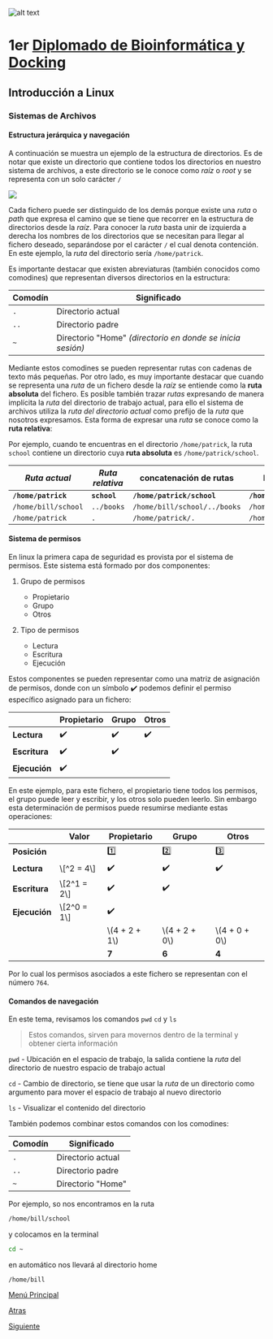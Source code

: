 ![alt text](https://solariabiodata.com.mx/images/solaria_banner.png "Soluciones de Siguiente Generación")
# 1er [Diplomado de Bioinformática y Docking](../)

## Introducción a Linux

### Sistemas de Archivos

#### Estructura jerárquica y navegación

A continuación se muestra un ejemplo de la estructura de directorios. Es de notar que existe un directorio que contiene todos los directorios en nuestro sistema de archivos, a este directorio se le conoce como _raíz_ o _root_ y se representa con un solo carácter `/`

![](https://drive.google.com/uc?id=1eDOHlrE7d8aVXW_9Q7Vi-moJUj54xYkU&export=download)

Cada fichero puede ser distinguido de los demás porque existe una _ruta_ o _path_ que expresa el camino que se tiene que recorrer en la estructura de directorios desde la _raíz_. Para conocer la _ruta_ basta unir de izquierda a derecha los nombres de los directorios que se necesitan para llegar al fichero deseado, separándose por el carácter `/` el cual denota contención. En este ejemplo, la _ruta_ del directorio sería `/home/patrick`.

Es importante destacar que existen abreviaturas (también conocidos como comodines) que representan diversos directorios en la estructura:

| Comodín | Significado |
|--|--|
| `.` | Directorio actual |
| `..` | Directorio padre |
| `~` | Directorio "Home" _(directorio en donde se inicia sesión)_ |

Mediante estos comodines se pueden representar rutas con cadenas de texto más pequeñas. Por otro lado, es muy importante destacar que cuando se representa una _ruta_ de un fichero desde la _raíz_ se entiende como la **ruta absoluta** del fichero. Es posible también trazar _rutas_ expresando de manera implícita la _ruta_ del directorio de trabajo actual, para ello el sistema de archivos utiliza la _ruta del directorio actual_ como prefijo de la _ruta_ que nosotros expresamos. Esta forma de expresar una _ruta_ se conoce como la **ruta relativa**:

Por ejemplo, cuando te encuentras en el directorio `/home/patrick`, la ruta `school` contiene un directorio cuya **ruta absoluta** es `/home/patrick/school`.

| _Ruta actual_ | _Ruta relativa_ | concatenación de rutas | **Ruta absoluta** |
|--|--|--|--|
| **`/home/patrick`** | **`school`** | **`/home/patrick/school`** | **`/home/patrick/school`** | 
| `/home/bill/school` | `../books` | `/home/bill/school/../books` | `/home/bill/books` |
| `/home/patrick` | `.` | `/home/patrick/.` | `/home/patrick` |

#### Sistema de permisos

En linux la primera capa de seguridad es provista por el sistema de permisos. Este sistema está formado por dos componentes:

1. Grupo de permisos
    - Propietario
    - Grupo
    - Otros
    
2. Tipo de permisos
    - Lectura
    - Escritura
    - Ejecución

Estos componentes se pueden representar como una matriz de asignación de permisos, donde con un símbolo :heavy_check_mark: podemos definir el permiso específico asignado para un fichero:

| | Propietario | Grupo | Otros |
|--|--|--|--|
| **Lectura** | :heavy_check_mark: | :heavy_check_mark: | :heavy_check_mark: |
| **Escritura** | :heavy_check_mark: | :heavy_check_mark: | |
| **Ejecución** | :heavy_check_mark: | | |

En este ejemplo, para este fichero, el propietario tiene todos los permisos, el grupo puede leer y escribir, y los otros solo pueden leerlo. Sin embargo esta determinación de permisos puede resumirse mediante estas operaciones:

| | Valor | Propietario | Grupo | Otros |
|--|--|--|--|--|
| **Posición** | | :one: | :two: | :three: |
| **Lectura** | \\[^2 = 4\\]  | :heavy_check_mark: | :heavy_check_mark: | :heavy_check_mark: |
| **Escritura** | \\[2^1 = 2\\]  | :heavy_check_mark: | :heavy_check_mark: | |
| **Ejecución** | \\[2^0 = 1\\]  | :heavy_check_mark: | | |
|  |  |  \\(4 + 2 + 1\\) | \\(4 + 2 + 0\\) | \\(4 + 0 + 0\\)  |
|  |  |  **7** | **6** | **4** |

Por lo cual los permisos asociados a este fichero se representan con el número `764`.

#### Comandos de navegación

En este tema, revisamos los comandos  `pwd` `cd`  y  `ls`

>  Estos comandos, sirven para movernos dentro de la terminal y obtener cierta información

`pwd` -  Ubicación en el espacio de trabajo, la salida contiene la _ruta_ del directorio de nuestro espacio de trabajo actual 

`cd`  -  Cambio de directorio, se tiene que usar la _ruta_ de un directorio como argumento para mover el espacio de trabajo al nuevo directorio 

`ls`  -  Visualizar el contenido del directorio 

También podemos combinar estos comandos con los comodines:

| Comodín | Significado |
|--|--|
| `.` | Directorio actual |
| `..` | Directorio padre |
| `~` | Directorio "Home" |

Por ejemplo, so nos encontramos en la ruta

```bash
/home/bill/school
```

y colocamos en la terminal

```bash
cd ~
```

en automático nos llevará al directorio home

```output
/home/bill
```


[Menú Principal](../)

[Atras](#)

[Siguiente](./comandosTerminal)
